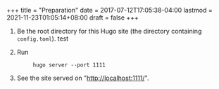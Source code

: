 +++
title = "Preparation"
date = 2017-07-12T17:05:38-04:00
lastmod = 2021-11-23T01:05:14+08:00
draft = false
+++

1.  Be the root directory for this Hugo site (the directory containing
    `config.toml`).
    test
2.  Run

    ```text
         hugo server --port 1111
    ```
3.  See the site served on "<http://localhost:1111/>".
